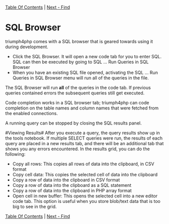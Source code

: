 [Table Of Contents](/#toc) | [Next - Find](/find/)

# SQL Browser #

triumph4php comes with a SQL browser that is geared towards
using it during development.

* Click the SQL Browser. It will open a new code tab for
  you to enter SQL.  SQL can then be executed by going to
  SQL ... Run Queries in SQL Browser
* When you have an existing SQL file opened, activating the 
  SQL ... Run Queries in SQL Browser menu will run all of the 
  queries in the file.

The SQL Browser will run **all** of the queries in the 
code tab. If previous queries contained errors
the subsequent queries still get executed.

Code completion works in a SQL browser tab; triumph4php
can code completion on the table names and column names that were
fetched from the enabled connections.

A running query can be stopped by closing the SQL results
panel.

#Viewing Results#
After you execute a query, the query results show up in the
tools notebook.  If multiple SELECT queries were run, the results
of each query are placed in a new results tab, and there will be
an additional tab that shows you any errors encountered. In the
results grid, you can do the following:

* Copy all rows: This copies all rows of data into the clipboard,
  in CSV format
* Copy cell data: This copies the selected cell of data into the clipboard
* Copy a row of data into the clipboard in CSV format
* Copy a row of data into the clipboard as a SQL statement
* Copy a row of data into the clipboard in PHP array format
* Open cell in new buffer: This opens the selected cell into a new editor
  code tab.  This option is useful when you store blob/text data
  that is too big to see in the grid.


[Table Of Contents](/#toc) | [Next - Find](/find/)
